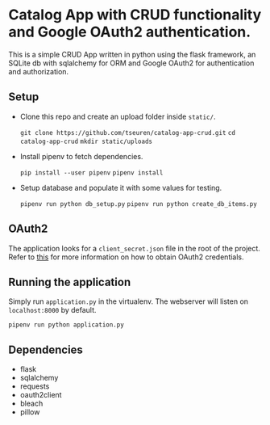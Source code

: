 # Catalog App with CRUD functionality and Google OAuth2 authentication.
This is a simple CRUD App written in python using the flask framework, an SQLite db with sqlalchemy for ORM and Google OAuth2 for authentication and authorization.

## Setup
- Clone this repo and create an upload folder inside `static/`.

    `git clone https://github.com/tseuren/catalog-app-crud.git`
    `cd catalog-app-crud`
	`mkdir static/uploads`

- Install pipenv to fetch dependencies.

	`pip install --user pipenv`
	`pipenv install`

- Setup database and populate it with some values for testing.

	`pipenv run python db_setup.py`
	`pipenv run python create_db_items.py`

## OAuth2
The application looks for a `client_secret.json` file in the root of the project. Refer to [this](https://developers.google.com/api-client-library/python/auth/web-app) for more information on how to obtain OAuth2 credentials.

## Running the application
Simply run `application.py` in the virtualenv. The webserver will listen on `localhost:8000` by default.

`pipenv run python application.py`

## Dependencies
- flask
- sqlalchemy
- requests
- oauth2client
- bleach
- pillow
